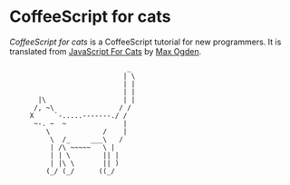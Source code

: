 # CoffeeScript for cats

*CoffeeScript for cats* is a CoffeeScript tutorial for new programmers.
It is translated from [JavaScript For Cats](http://jsforcats.com/) by [Max Ogden](https://gittip.com/maxogden/).

                                 _
                                | \
                                | |
                                | |
           |\                   | |
          /, ~\                / /
         X     `-.....-------./ /
          ~-. ~  ~              |
             \             /    |
              \  /_     ___\   /
              | /\ ~~~~~   \ |
              | | \        || |
              | |\ \       || )
             (_/ (_/      ((_/